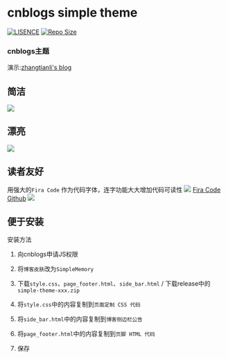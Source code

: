 # cnblogs simple theme

[![LISENCE](https://img.shields.io/github/license/zhangtianli2006/cnblogs-simple-theme)](https://github.com/zhangtianli2006/cnblogs-simple-theme/blob/master/LICENSE)
[![Repo Size](https://img.shields.io/github/repo-size/zhangtianli2006/cnblogs-simple-theme)](https://github.com/zhangtianli2006/cnblogs-simple-theme)

### cnblogs主题

演示:[zhangtianli's blog](https://www.cnblogs.com/zhangtianli/)

## 简洁
![](https://s1.ax1x.com/2020/07/18/U2G5vj.jpg)

## 漂亮
![](https://s1.ax1x.com/2020/07/18/U2G42Q.jpg)

## 读者友好
用强大的`Fira Code` 作为代码字体，连字功能大大增加代码可读性
![](https://s1.ax1x.com/2020/08/26/dWKVns.png)
[Fira Code Github](https://github.com/tonsky/FiraCode)
![](https://s1.ax1x.com/2020/07/18/U2Gh8g.jpg)

## 便于安装

安装方法
1. 向cnblogs申请JS权限

2. 将`博客皮肤`改为`SimpleMemory`

3. 下载`style.css`、`page_footer.html`、`side_bar.html` / 下载release中的`simple-theme-xxx.zip`

4. 将`style.css`中的内容复制到`页面定制 CSS 代码`

5. 将`side_bar.html`中的内容复制到`博客侧边栏公告`

6. 将`page_footer.html`中的内容复制到`页脚 HTML 代码`

7. 保存
